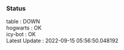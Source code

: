 ### Status


table : DOWN  
hogwarts : OK  
icy-bot : OK  
Latest Update : 2022-09-15 05:56:50.048192
